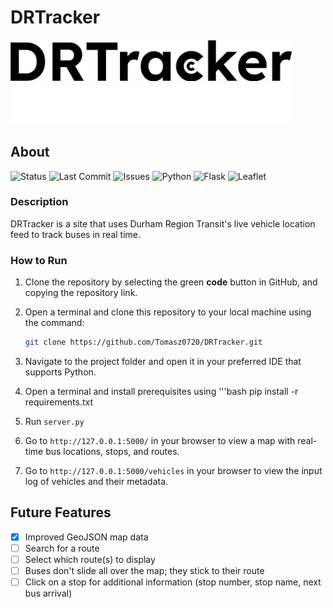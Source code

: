 # DRTracker

<img src="assets/DRTrackerBlack.png#gh-light-mode-only" alt="Light mode logo" width="450">
<img src="assets/DRTrackerWhite.png#gh-dark-mode-only" alt="Dark mode logo" width="450">

## About

![Status](https://img.shields.io/badge/status-active-brightgreen)
![Last Commit](https://img.shields.io/github/last-commit/Tomasz0720/DRTracker)
![Issues](https://img.shields.io/github/issues/Tomasz0720/DRTracker)
![Python](https://img.shields.io/badge/Python-3.12.8-blue)
![Flask](https://img.shields.io/badge/Flask-3.1.1-cyan)
![Leaflet](https://img.shields.io/badge/Leaflet.js-map-green)

### Description
DRTracker is a site that uses Durham Region Transit's live vehicle location feed to track buses in real time.


### How to Run
1. Clone the repository by selecting the green **code** button in GitHub, and copying the repository link.

2. Open a terminal and clone this repository to your local machine using the command:<br>
   ```bash
   git clone https://github.com/Tomasz0720/DRTracker.git

3. Navigate to the project folder and open it in your preferred IDE that supports Python.

4. Open a terminal and install prerequisites using
   '''bash
   pip install -r requirements.txt

6. Run `server.py`

7. Go to `http://127.0.0.1:5000/` in your browser to view a map with real-time bus locations, stops, and routes.

8. Go to `http://127.0.0.1:5000/vehicles` in your browser to view the input log of vehicles and their metadata.

## Future Features
- [x] Improved GeoJSON map data
- [ ] Search for a route
- [ ] Select which route(s) to display
- [ ] Buses don't slide all over the map; they stick to their route
- [ ] Click on a stop for additional information (stop number, stop name, next bus arrival)
